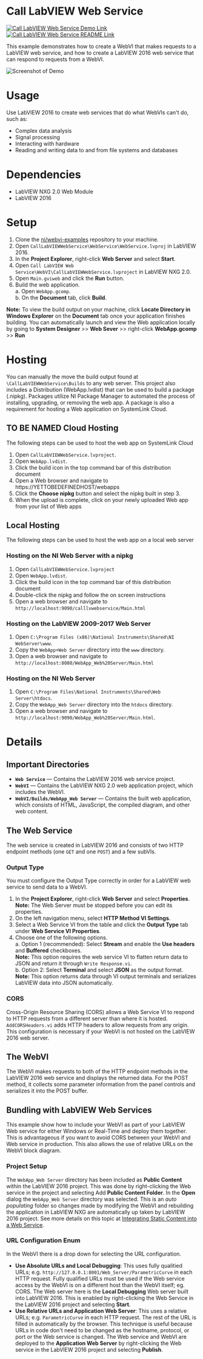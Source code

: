 # Call LabVIEW Web Service
[![Call LabVIEW Web Service Demo Link](https://img.shields.io/badge/Details-Demo_Link-green.svg)](https://ni.github.io/webvi-examples/CallLabVIEWWebService/WebVI/Builds/WebApp_Web%20Server/Main.html)
[![Call LabVIEW Web Service README Link](https://img.shields.io/badge/Details-README_Link-orange.svg)](https://github.com/ni/webvi-examples/tree/master/CallLabVIEWWebService)

This example demonstrates how to create a WebVI that makes requests to a LabVIEW web service, and how to create a LabVIEW 2016 web service that can respond to requests from a WebVI.

![Screenshot of Demo](https://ni.github.io/webvi-examples/CallLabVIEWWebService/Screenshot.gif)

# Usage
Use LabVIEW 2016 to create web services that do what WebVIs can't do, such as:
  - Complex data analysis
  - Signal processing
  - Interacting with hardware
  - Reading and writing data to and from file systems and databases

# Dependencies
- LabVIEW NXG 2.0 Web Module
- LabVIEW 2016

# Setup
1. Clone the [ni/webvi-examples](https://github.com/ni/webvi-examples) repository to your machine.
2. Open `CallLabVIEWWebService\WebService\WebService.lvproj` in LabVIEW 2016.
3. In the **Project Explorer**, right-click **Web Server** and select **Start**.
4. Open `Call LabVIEW Web Service\WebVI\CallLabVIEWWebService.lvproject` in LabVIEW NXG 2.0.
5. Open `Main.gviweb` and click the **Run** button.
6. Build the web application.  
  a. Open `WebApp.gcomp`.  
  b. On the **Document** tab, click **Build**.

**Note:** To view the build output on your machine, click **Locate Directory in Windows Explorer** on the **Document** tab once your application finishes building. You can automatically launch and view the Web application locally by going to **System Designer** >> **Web Sever** >> right-click **WebApp.gcomp** >> **Run**

# Hosting
You can manually the move the build output found at `\CallLabVIEWWebService\Builds` to any web server. This project also includes a Distribution (WebApp.lvdist) that can be used to build a package (.nipkg). Packages utilize NI Package Manager to automated the process of installing, upgrading, or removing the web app. A package is also a requirement for hosting a Web application on SystemLink Cloud.

## TO BE NAMED Cloud Hosting
The following steps can be used to host the web app on SystemLink Cloud
1. Open `CallLabVIEWWebService.lvproject`.
2. Open `WebApp.lvdist`.
3. Click the build icon in the top command bar of this distribution document
4. Open a Web browser and navigate to https://YETTOBEDEFINEDHOST/webapps
5. Click the **Choose nipkg** button and select the nipkg built in step 3.
6. When the upload is complete, click on your newly uploaded Web app from your list of Web apps

## Local Hosting
The following steps can be used to host the web app on a local web server
### Hosting on the NI Web Server with a nipkg
1. Open `CallLabVIEWWebService.lvproject`
2. Open `WebApp.lvdist`.
3. Click the build icon in the top command bar of this distribution document
4. Double-click the nipkg and follow the on screen instructions
5. Open a web browser and navigate to `http://localhost:9090/calllvwebservice/Main.html`

### Hosting on the LabVIEW 2009-2017 Web Server
1. Open `C:\Program Files (x86)\National Instruments\Shared\NI WebServer\www`.
2. Copy the `WebApp+Web Server` directory into the `www` directory.
3. Open a web browser and navigate to `http://localhost:8080/WebApp_Web%20Server/Main.html`

### Hosting on the NI Web Server
1. Open `C:\Program Files\National Instruments\Shared\Web Server\htdocs`.
2. Copy the `WebApp_Web Server` directory into the `htdocs` directory.
3. Open a web browser and navigate to `http://localhost:9090/WebApp_Web%20Server/Main.html`.

# Details

## Important Directories
- **`Web Service`** &mdash; Contains the LabVIEW 2016 web service project.
- **`WebVI`** &mdash; Contains the LabVIEW NXG 2.0 web application project, which includes the WebVI.
- **`WebVI/Builds/WebApp_Web Server`** &mdash; Contains the built web application, which consists of HTML, JavaScript, the compiled diagram, and other web content.

## The Web Service
The web service is created in LabVIEW 2016 and consists of two HTTP endpoint methods (one `GET` and one `POST`) and a few subVIs.

### Output Type
You must configure the Output Type correctly in order for a LabVIEW web service to send data to a WebVI.
1. In the **Project Explorer**, right-click **Web Server** and select **Properties**.
**Note:** The Web Server must be stopped before you can edit its properties.
2. On the left navigation menu, select **HTTP Method VI Settings**.
3. Select a Web Service VI from the table and click the **Output Type** tab under **Web Service VI Properties**.
4. Choose one of the following options.  
  a. Option 1 (recommended): Select **Stream** and enable the **Use headers** and **Buffered** checkboxes.  
**Note:** This option requires the web service VI to flatten return data to JSON and return it through `Write Response.vi`.  
  b. Option 2: Select **Terminal** and select **JSON** as the output format.  
**Note:** This option returns data through VI output terminals and serializes LabVIEW data into JSON automatically.

### CORS
Cross-Origin Resource Sharing (CORS) allows a Web Service VI to respond to HTTP requests from a different server than where it is hosted. `AddCORSHeaders.vi` adds HTTP headers to allow requests from any origin. This configuration is necessary if your WebVI is not hosted on the LabVIEW 2016 web server.

## The WebVI
The WebVI makes requests to both of the HTTP endpoint methods in the LabVIEW 2016 web service and displays the returned data. For the POST method, it collects some parameter information from the panel controls and serializes it into the POST buffer.

## Bundling with LabVIEW Web Services
This example show how to include your WebVI as part of your LabVIEW Web service for either Windows or Real-Time and deploy them together. This is advantageous if you want to avoid CORS between your WebVI and Web service in production. This also allows the use of relative URLs on the WebVI block diagram.

### Project Setup
The `WebApp_Web Server` directory has been included as **Public Content** within the LabVIEW 2016 project. This was done by right-clicking the Web service in the project and selecting Add **Public Content Folder**. In the **Open** dialog the `WebApp_Web Server` directory was selected. This is an *auto populating* folder so changes made by modifying the WebVI and rebuilding the application in LabVIEW NXG are automatically up taken by LabVIEW 2016 project. See more details on this topic at [Integrating Static Content into a Web Service](http://zone.ni.com/reference/en-XX/help/371361N-01/lvhowto/ws_static_content/).

### URL Configuration Enum
In the WebVI there is a drop down for selecting the URL configuration.
- **Use Absolute URLs and Local Debugging**: This uses fully qualitied URLs; e.g. `http://127.0.0.1:8001/Web_Server/ParametricCurve` in each HTTP request. Fully qualified URLs must be used if the Web service access by the WebVI is on a different host than the WebVI itself; eg. CORS. The Web server here is the **Local Debugging** Web server built into LabVIEW 2016. This is enabled by right-clicking the Web Service in the LabVIEW 2016 project and selecting **Start**.
- **Use Relative URLs and Application Web Server**: This uses a relative URLs; e.g. `ParametricCurve` in each HTTP request. The rest of the URL is filled in automatically by the browser. This technique is useful because URLs in code don't need to be changed as the hostname, protocol, or port or the Web service is changed. The Web service and WebVI are deployed to the **Application Web Server** by right-clicking the Web service in the LabVIEW 2016 project and selecting **Publish**.
